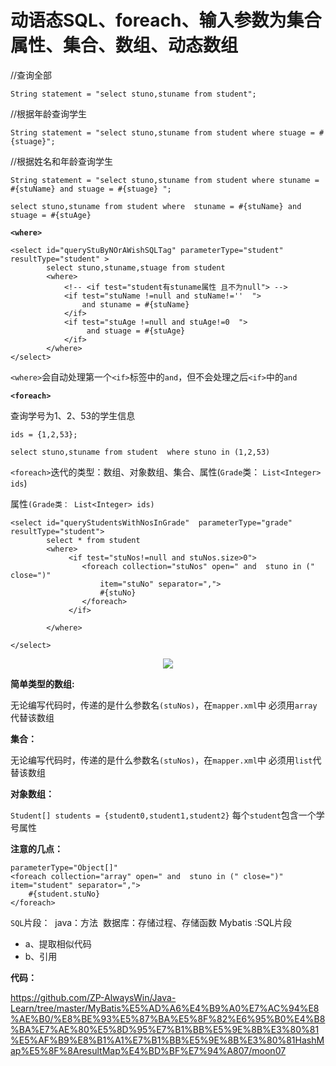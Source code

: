 # 动语态SQL、foreach、输入参数为集合属性、集合、数组、动态数组

//查询全部

`String statement = "select stuno,stuname from student";`

//根据年龄查询学生

`String statement = "select stuno,stuname from student where stuage = #{stuage}"; `


//根据姓名和年龄查询学生

```
String statement = "select stuno,stuname from student where stuname = #{stuName} and stuage = #{stuage} "; 

select stuno,stuname from student where  stuname = #{stuName} and  stuage = #{stuAge}
```



**`<where>`**

```
<select id="queryStuByNOrAWishSQLTag" parameterType="student"	resultType="student" >
		select stuno,stuname,stuage from student
		<where>
			<!-- <if test="student有stuname属性 且不为null"> -->
			<if test="stuName !=null and stuName!=''  "> 
				and stuname = #{stuName}
			</if>
			<if test="stuAge !=null and stuAge!=0  "> 
				 and stuage = #{stuAge}
			</if>
		</where>
</select>
```


`<where>`会自动处理第一个`<if>`标签中的`and`，但不会处理之后`<if>`中的`and`



**`<foreach>`**

查询学号为1、2、53的学生信息

```
ids = {1,2,53};

select stuno,stuname from student  where stuno in (1,2,53) 
```



`<foreach>`迭代的类型：数组、对象数组、集合、属性(`Grade`类： `List<Integer> ids`)

属性`(Grade类： List<Integer> ids)`


```
<select id="queryStudentsWithNosInGrade"  parameterType="grade" resultType="student">
	  	select * from student 
	  	<where>
	  		 <if test="stuNos!=null and stuNos.size>0">
	  		 	<foreach collection="stuNos" open=" and  stuno in (" close=")" 
	  		 		item="stuNo" separator=",">   
	  		 		#{stuNo}
	  		 	</foreach>
	  		 </if>
	  	
	  	</where>
	
</select>
```

<div align="center">
<img src="https://github.com/ZP-AlwaysWin/Java-Learn/blob/master/MyBatis%E5%AD%A6%E4%B9%A0%E7%AC%94%E8%AE%B0/MyBatis%E5%9B%BE%E7%89%87/foreach.png" />
</div>

**简单类型的数组:**

无论编写代码时，传递的是什么参数名`(stuNos)`，在`mapper.xml`中 必须用`array`代替该数组


**集合：**

无论编写代码时，传递的是什么参数名`(stuNos)`，在`mapper.xml`中 必须用`list`代替该数组


**对象数组：**

`Student[] students = {student0,student1,student2}`  每个`student`包含一个学号属性

**注意的几点：**

```
parameterType="Object[]" 
<foreach collection="array" open=" and  stuno in (" close=")" 			item="student" separator=",">   
	#{student.stuNo}
</foreach>

```

`SQL`片段：
​	java：方法
​	数据库：存储过程、存储函数
​	Mybatis :SQL片段 

- a、提取相似代码
- b、引用

**代码：**

https://github.com/ZP-AlwaysWin/Java-Learn/tree/master/MyBatis%E5%AD%A6%E4%B9%A0%E7%AC%94%E8%AE%B0/%E8%BE%93%E5%87%BA%E5%8F%82%E6%95%B0%E4%B8%BA%E7%AE%80%E5%8D%95%E7%B1%BB%E5%9E%8B%E3%80%81%E5%AF%B9%E8%B1%A1%E7%B1%BB%E5%9E%8B%E3%80%81HashMap%E5%8F%8AresultMap%E4%BD%BF%E7%94%A807/moon07
